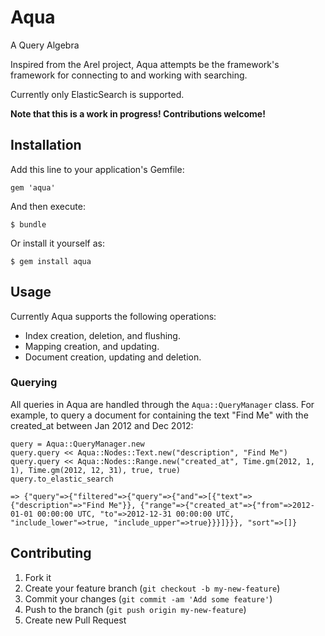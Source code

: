 # Aqua

A Query Algebra

Inspired from the Arel project, Aqua attempts be the framework's framework for connecting to and working with searching.

Currently only ElasticSearch is supported.

**Note that this is a work in progress! Contributions welcome!**

## Installation

Add this line to your application's Gemfile:

    gem 'aqua'

And then execute:

    $ bundle

Or install it yourself as:

    $ gem install aqua

## Usage

Currently Aqua supports the following operations:

* Index creation, deletion, and flushing.
* Mapping creation, and updating.
* Document creation, updating and deletion.

### Querying

All queries in Aqua are handled through the `Aqua::QueryManager` class. For example, to query a document for containing the text "Find Me" with the created_at between Jan 2012 and Dec 2012:

    query = Aqua::QueryManager.new
    query.query << Aqua::Nodes::Text.new("description", "Find Me")
    query.query << Aqua::Nodes::Range.new("created_at", Time.gm(2012, 1, 1), Time.gm(2012, 12, 31), true, true)
    query.to_elastic_search
    
    => {"query"=>{"filtered"=>{"query"=>{"and"=>[{"text"=>{"description"=>"Find Me"}}, {"range"=>{"created_at"=>{"from"=>2012-01-01 00:00:00 UTC, "to"=>2012-12-31 00:00:00 UTC, "include_lower"=>true, "include_upper"=>true}}}]}}}, "sort"=>[]}

## Contributing

1. Fork it
2. Create your feature branch (`git checkout -b my-new-feature`)
3. Commit your changes (`git commit -am 'Add some feature'`)
4. Push to the branch (`git push origin my-new-feature`)
5. Create new Pull Request
